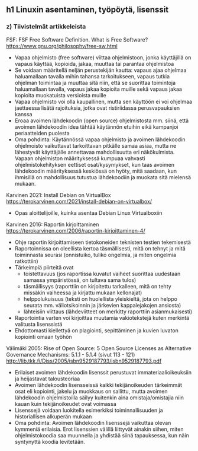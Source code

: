 ## h1 Linuxin asentaminen, työpöytä, lisenssit

### z) Tiivistelmät artikkeleista

FSF: FSF Free Software Definition. What is Free Software? https://www.gnu.org/philosophy/free-sw.html
- Vapaa ohjelmisto (free software) viittaa ohjelmistoon, jonka käyttäjillä on vapaus käyttää, kopioida, jakaa, muuttaa tai parantaa ohjelmistoa
- Se voidaan määritellä neljän perustekijän kautta: vapaus ajaa ohjelmaa haluamallaan tavalla mihin tahansa tarkoitukseen, vapaus tutkia ohjelman toimintaa ja muuttaa sitä niin, että se 
suorittaa toimintoja haluamallaan tavalla, vapaus jakaa kopioita muille sekä vapaus jakaa kopioita muokatuista versioista muille
- Vapaa ohjelmisto voi olla kaupallinen, mutta sen käyttöön ei voi ohjelmaa jaettaessa lisätä rajoituksia, jotka ovat ristiriidassa perusvapauksien kanssa
- Eroaa avoimen lähdekoodin (open source) ohjelmistosta mm. siinä, että avoimen lähdekoodin idea tähtää käytännön etuihin eikä kampanjoi periaatteiden puolesta
- Oma pohdinta: Käytännössä vapaa ohjelmisto ja avoimen lähdekoodin ohjelmoisto vaikuttavat tarkoittavan pitkälle samaa asiaa, mutta ne lähestyvät käyttäjälle
annettavaa mahdollisuutta eri näkökulmista. Vapaan ohjelmiston määrityksessä kumpuaa vahvasti ohjelmistokehityksen eettiset osat/kysymykset, kun taas avoimen
lähdekoodin määrityksessä keskiössä on hyöty, mitä saadaan, kun ihmisillä on mahdollisuus tutustua lähdekoodiin ja muokata sitä mielensä mukaan.

Karvinen 2021: Install Debian on VirtualBox https://terokarvinen.com/2021/install-debian-on-virtualbox/
- Opas aloittelijoille, kuinka asentaa Debian Linux Virtualboxiin


Karvinen 2016: Raportin kirjoittaminen https://terokarvinen.com/2006/raportin-kirjoittaminen-4/
- Ohje raportin kirjoittamiseen tietokoneiden teknisten testien tekemisestä
- Raportoinnissa on oleellista kertoa täsmällisesti, mitä on tehnyt ja mitä toiminnasta seurasi (onnistuiko, tuliko ongelmia, ja miten ongelmia ratkottiin)
- Tärkeimpiä piirteitä ovat 
  - toistettavuus (jos raportissa kuvatut vaiheet suorittaa uudestaan samassa ympäristössä, on tultava sama tulos)
  - täsmällisyys (raporttiin on kirjoitettu tarkalleen, mitä on tehty missäkin vaiheessa ja kirjattu mukaan kellonajat)
  - helppolukuisuus (teksti on huolellista yleiskieltä, jota on helppo seurata mm. väliotsikoinnin ja järkevien kappalejakojen ansiosta)
  - lähteisiin viittaus (lähdeviitteet on merkitty raporttiin asianmukaisesti)
- Raportointia varten voi kirjoittaa muutamia vakiotekstejä kuten merkintä valitusta lisenssistä
- Ehdottomasti kiellettyä on plagiointi, sepittäminen ja kuvien luvaton kopiointi omaan työhön


Välimäki 2005: Rise of Open Source: 5 Open Source Licenses as Alternative Governance Mechanisms: 5.1.1 - 5.1.4 (sivut 113 - 121) http://lib.tkk.fi/Diss/2005/isbn9529187793/isbn9529187793.pdf
- Erilaiset avoimen lähdekoodin lisenssit perustuvat immateriaalioikeuksiin ja heijastavat talousteoriaa
- Avoimen lähdekoodin lisensseissä kaikki tekijänoikeuden tärkeimmät osat eli kopiointi, jakelu ja muokkaus on sallittu, mutta avoimen lähdekoodin ohjelmistoilla
säilyy kuitenkin aina omistaja/omistajia niin kauan kuin tekijänoikeudet ovat voimassa
- Lisenssejä voidaan luokitella esimerkiksi toiminnallisuuden ja historiallisen alkuperän mukaan
- Oma pohdinta: Avoimen lähdekoodin lisenssejä vaikuttaa olevan kymmeniä erilaisia. Erot lisenssien välillä liittyvät ainakin siihen, miten ohjelmistokoodia saa muunnella ja yhdistää
siinä tapauksessa, kun näin syntynyttä koodia levitetään.

